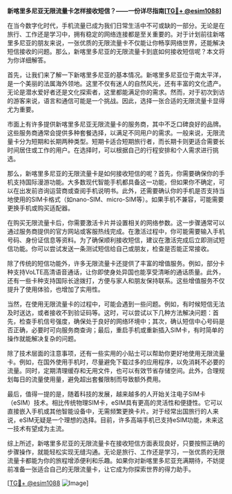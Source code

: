 **新喀里多尼亚无限流量卡怎样接收短信？——一份详尽指南[[TG💪+ @esim1088](https://t.me/s/esim1088)]**

在当今数字化时代，手机流量已成为我们日常生活中不可或缺的一部分。无论是在旅行、工作还是学习中，拥有稳定的网络连接都是至关重要的。对于计划前往新喀里多尼亚的朋友来说，一张优质的无限流量卡不仅能让你畅享网络世界，还能解决短信接收的问题。那么，新喀里多尼亚的无限流量卡到底如何接收短信呢？本文将为你详细解答。

首先，让我们来了解一下新喀里多尼亚的基本情况。新喀里多尼亚位于南太平洋，是一个美丽的法属海外领地。这里不仅有迷人的自然风光，还有丰富的文化遗产。无论是潜水爱好者还是文化探索者，这里都能满足你的需求。然而，对于初次到访的游客来说，语言和通信可能是一个挑战。因此，选择一张合适的无限流量卡显得尤为重要。

市面上有许多提供新喀里多尼亚无限流量卡的服务商，其中不乏口碑良好的品牌。这些服务商通常会提供多种套餐选择，以满足不同用户的需求。一般来说，无限流量卡分为短期和长期两种类型。短期卡适合短期旅行者，而长期卡则更适合需要长时间居住或工作的用户。在选择时，可以根据自己的行程安排和个人需求进行挑选。

那么，新喀里多尼亚的无限流量卡是如何接收短信的呢？首先，你需要确保你的手机支持国际漫游功能。大多数现代智能手机都具备这一功能，但如果你不确定，可以在出发前咨询运营商或查阅手机说明书。此外，还需要确认你的手机是否支持当地使用的SIM卡格式（如nano-SIM、micro-SIM等）。如果手机不兼容，可能需要更换手机或购买适配器。

在购买无限流量卡后，你需要激活卡片并设置相关的网络参数。这一步骤通常可以通过服务商提供的官方网站或客服热线完成。在激活过程中，你可能需要输入手机号码、身份证信息等资料。为了确保顺利接收短信，建议在激活完成后立即测试短信功能。你可以尝试发送一条测试短信给自己或朋友，检查是否能正常接收。

除了传统的短信功能外，许多无限流量卡还提供了丰富的增值服务。例如，部分卡种支持VoLTE高清语音通话，让你即使身处异国也能享受清晰的通话质量。此外，还有一些卡种支持国际长途拨打，方便与家人和朋友保持联系。这些增值服务不仅提升了使用体验，也增加了实用性。

当然，在使用无限流量卡的过程中，可能会遇到一些问题。例如，有时候短信无法及时送达，或者接收不到验证码等。这时，可以尝试以下几种方法解决问题：首先，检查手机信号强度，确保处于良好的网络环境中；其次，确认短信中心号码是否正确，必要时可向服务商查询；最后，重启手机或重新插入SIM卡，有时简单的操作就能解决复杂的问题。

除了技术层面的注意事项，还有一些实用的小贴士可以帮助你更好地使用无限流量卡。例如，在国外使用手机时，尽量避免下载过多的应用程序，以免消耗不必要的流量。同时，定期清理缓存和无用文件，也可以有效节省存储空间。此外，合理规划每日的流量使用量，避免超出套餐限制而导致额外费用。

最后，值得一提的是，随着科技的发展，越来越多的人开始关注电子SIM卡（eSIM）技术。相比传统物理SIM卡，eSIM具有更高的灵活性和便捷性。它可以直接嵌入手机或其他智能设备中，无需频繁更换卡片。对于经常出国旅行的人来说，eSIM无疑是一个理想的选择。目前，许多高端手机已支持eSIM功能，未来这一技术有望成为主流。

综上所述，新喀里多尼亚的无限流量卡在接收短信方面表现良好，只要按照正确的步骤操作，就能轻松实现无缝沟通。无论是旅行、工作还是学习，一张优质的无限流量卡都能为你的旅程增添便利和乐趣。如果你对新喀里多尼亚充满期待，不妨提前准备一张适合自己的无限流量卡，让它成为你探索世界的得力助手。

[[TG💪+ @esim1088](https://t.me/s/esim1088) ![Image](https://i.postimg.cc/4NQfJmqS/Snipaste-2025-05-13-00-14-12.png)]